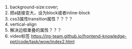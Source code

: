 1. background-size:cover;
2. 把a链接变大，设为block或者inline-block
3. css3属性transition属性？？？？
4. vertical-align
5. 解决边框重叠的属性？？？
6. video标签
https://jrg-team.github.io/frontend-knowledge-ppt/code/task/wow/index2.html